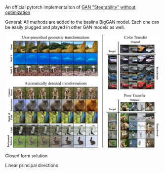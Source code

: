 
An official pytorch implementaiton of [GAN "Steerability" without optimization](https://arxiv.org/pdf/2012.05328.pdf) 

General:
All methods are added to the basline BigGAN model. Each one can be easily plugged and played in other GAN models as well.

![logo](teaser.jpg)

Closed form solution 


Linear principal directions 





